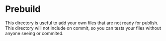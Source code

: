 # Prebuild
This directory is useful to add your own files that are not ready for publish. This directory will not include on commit, so you can tests your files without anyone seeing or commited.